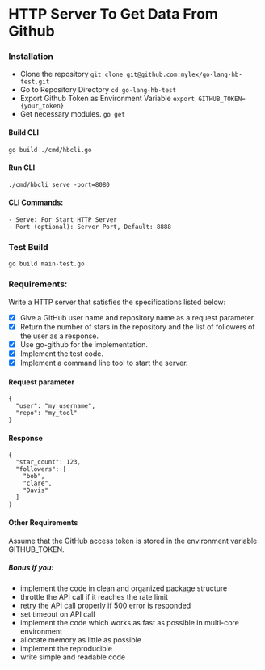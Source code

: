 # HTTP Server To Get Data From Github

### Installation
- Clone the repository
`git clone git@github.com:mylex/go-lang-hb-test.git`
- Go to Repository Directory
`cd go-lang-hb-test`
- Export Github Token as Environment Variable
`export GITHUB_TOKEN={your_token}`
- Get necessary modules.
`go get`

#### Build CLI
`go build ./cmd/hbcli.go`

#### Run CLI
`./cmd/hbcli serve -port=8080`

#### CLI Commands:
    - Serve: For Start HTTP Server 
    - Port (optional): Server Port, Default: 8888

### Test Build
`go build main-test.go`



### Requirements:
Write a HTTP server that satisfies the specifications listed below:

- [x] Give a GitHub user name and repository name as a request parameter.
- [x] Return the number of stars in the repository and the list of followers of the user as a response.
- [x] Use go-github for the implementation.
- [x] Implement the test code.
- [x] Implement a command line tool to start the server.

#### Request parameter
```
{
  "user": "my_username",
  "repo": "my_tool"
}
```

#### Response
```
{
  "star_count": 123,
  "followers": [
    "bob",
    "clare",
    "Davis"
  ]
}
```

#### Other Requirements
Assume that the GitHub access token is stored in the environment variable GITHUB_TOKEN.

##### Bonus if you:
- implement the code in clean and organized package structure
- throttle the API call if it reaches the rate limit
- retry the API call properly if 500 error is responded
- set timeout on API call
- implement the code which works as fast as possible in multi-core environment
- allocate memory as little as possible
- implement the reproducible
- write simple and readable code